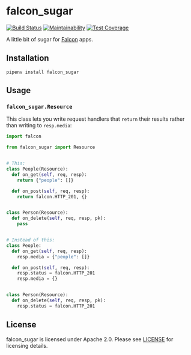 # falcon_sugar

[![Build Status](https://travis-ci.org/Bogdanp/falcon_sugar.svg?branch=master)](https://travis-ci.org/Bogdanp/falcon_sugar)
[![Maintainability](https://api.codeclimate.com/v1/badges/9ab06cb5a4ee924e0be4/maintainability)](https://codeclimate.com/github/Bogdanp/falcon_sugar/maintainability)
[![Test Coverage](https://api.codeclimate.com/v1/badges/9ab06cb5a4ee924e0be4/test_coverage)](https://codeclimate.com/github/Bogdanp/falcon_sugar/test_coverage)

A little bit of sugar for [Falcon] apps.


## Installation

    pipenv install falcon_sugar


## Usage

### `falcon_sugar.Resource`

This class lets you write request handlers that `return` their results
rather than writing to `resp.media`:

``` python
import falcon

from falcon_sugar import Resource


# This:
class People(Resource):
  def on_get(self, req, resp):
    return {"people": []}

  def on_post(self, req, resp):
    return falcon.HTTP_201, {}


class Person(Resource):
  def on_delete(self, req, resp, pk):
    pass


# Instead of this:
class People:
  def on_get(self, req, resp):
    resp.media = {"people": []}

  def on_post(self, req, resp):
    resp.status = falcon.HTTP_201
    resp.media = {}


class Person(Resource):
  def on_delete(self, req, resp, pk):
    resp.status = falcon.HTTP_201
```


## License

falcon_sugar is licensed under Apache 2.0.  Please see
[LICENSE] for licensing details.


[Falcon]: https://falconframework.org
[LICENSE]: https://github.com/Bogdanp/falcon_sugar/blob/master/LICENSE
